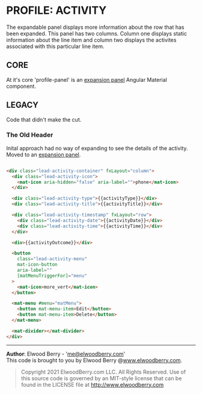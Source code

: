 # PROFILE: ACTIVITY 
The expandable panel displays more information about the row that has been expanded. This panel has two columns. Column one displays static information about the line item and column two displays the activites associated with this particular line item.

## CORE 
At it's core 'profile-panel' is an [expansion panel](https://material.angular.io/components/expansion/overview) Angular Material component.


## LEGACY
Code that didn't make the cut.  

### The Old Header  
Inital approach had no way of expanding to see the details of the activity. Moved to an [expansion panel](https://material.angular.io/components/expansion/overview).  
```html  

<div class="lead-activity-container" fxLayout="column">
  <div class="lead-activity-icon">
    <mat-icon aria-hidden="false" aria-label="">phone</mat-icon>
  </div>

  <div class="lead-activity-type">{{activityType}}</div>
  <div class="lead-activity-title">{{activityTitle}}</div>

  <div class="lead-activity-timestamp" fxLayout="row">
    <div class="lead-activity-date">{{activityDate}}</div>
    <div class="lead-activity-time">{{activityTime}}</div>
  </div>

  <div>{{activityOutcome}}</div>

  <button
    class="lead-activity-menu"
    mat-icon-button
    aria-label=""
    [matMenuTriggerFor]="menu"
  >
    <mat-icon>more_vert</mat-icon>
  </button>

  <mat-menu #menu="matMenu">
    <button mat-menu-item>Edit</button>
    <button mat-menu-item>Delete</button>
  </mat-menu>

  <mat-divider></mat-divider>
</div>

```  


--- 
**Author**: Elwood Berry - 'me@elwoodberry.com'  
This code is brought to you by Elwood Berry @www.elwoodberry.com.  
> Copyright 2021 ElwoodBerry.com LLC. All Rights Reserved. Use of this source code is governed by an MIT-style license that can be found in the LICENSE file at http://www.elwoodberry.com 